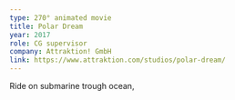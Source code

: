 ```yaml
---
type: 270° animated movie
title: Polar Dream
year: 2017
role: CG supervisor
company: Attraktion! GmbH
link: https://www.attraktion.com/studios/polar-dream/
---
```


Ride on submarine trough ocean, 